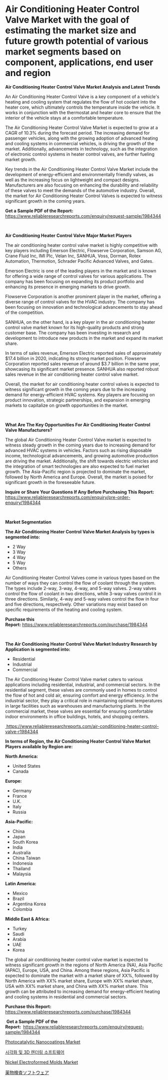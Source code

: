<p><h1>Air Conditioning Heater Control Valve Market with the goal of estimating the market size and future growth potential of various market segments based on component, applications, end user and region</h1></p><p><strong>Air Conditioning Heater Control Valve Market Analysis and Latest Trends</strong></p>
<p><p>An Air Conditioning Heater Control Valve is a key component of a vehicle's heating and cooling system that regulates the flow of hot coolant into the heater core, which ultimately controls the temperature inside the vehicle. It works in conjunction with the thermostat and heater core to ensure that the interior of the vehicle stays at a comfortable temperature.</p><p>The Air Conditioning Heater Control Valve Market is expected to grow at a CAGR of 10.3% during the forecast period. The increasing demand for passenger vehicles, along with the growing adoption of advanced heating and cooling systems in commercial vehicles, is driving the growth of the market. Additionally, advancements in technology, such as the integration of electronic control systems in heater control valves, are further fueling market growth.</p><p>Key trends in the Air Conditioning Heater Control Valve Market include the development of energy-efficient and environmentally friendly valves, as well as the increasing focus on lightweight and compact designs. Manufacturers are also focusing on enhancing the durability and reliability of these valves to meet the demands of the automotive industry. Overall, the market for Air Conditioning Heater Control Valves is expected to witness significant growth in the coming years.</p></p>
<p><strong>Get a Sample PDF of the Report:&nbsp;</strong> <a href="https://www.reliableresearchreports.com/enquiry/request-sample/1984344">https://www.reliableresearchreports.com/enquiry/request-sample/1984344</a></p>
<p>&nbsp;</p>
<p><strong>Air Conditioning Heater Control Valve Major Market Players</strong></p>
<p><p>The air conditioning heater control valve market is highly competitive with key players including Emerson Electric, Flowserve Corporation, Samson AG, Crane Fluid Inc, IMI Plc, Velan Inc, SANHUA, Voss, Dorman, Rotex Automation, Thermotion, Schrader Pacific Advanced Valves, and Gates. </p><p>Emerson Electric is one of the leading players in the market and is known for offering a wide range of control valves for various applications. The company has been focusing on expanding its product portfolio and enhancing its presence in emerging markets to drive growth. </p><p>Flowserve Corporation is another prominent player in the market, offering a diverse range of control valves for the HVAC industry. The company has been focusing on innovation and technological advancements to stay ahead of the competition. </p><p>SANHUA, on the other hand, is a key player in the air conditioning heater control valve market known for its high-quality products and strong customer base. The company has been investing in research and development to introduce new products in the market and expand its market share. </p><p>In terms of sales revenue, Emerson Electric reported sales of approximately $17.4 billion in 2020, indicating its strong market position. Flowserve Corporation reported sales revenue of around $3.7 billion in the same year, showcasing its significant market presence. SANHUA also reported robust sales revenue in the air conditioning heater control valve market. </p><p>Overall, the market for air conditioning heater control valves is expected to witness significant growth in the coming years due to the increasing demand for energy-efficient HVAC systems. Key players are focusing on product innovation, strategic partnerships, and expansion in emerging markets to capitalize on growth opportunities in the market.</p></p>
<p>&nbsp;</p>
<p><strong>What Are The Key Opportunities For Air Conditioning Heater Control Valve Manufacturers?</strong></p>
<p><p>The global Air Conditioning Heater Control Valve market is expected to witness steady growth in the coming years due to increasing demand for advanced HVAC systems in vehicles. Factors such as rising disposable income, technological advancements, and growing automotive production are driving the market. Additionally, the shift towards electric vehicles and the integration of smart technologies are also expected to fuel market growth. The Asia-Pacific region is projected to dominate the market, followed by North America and Europe. Overall, the market is poised for significant growth in the foreseeable future.</p></p>
<p><strong>Inquire or Share Your Questions If Any Before Purchasing This Report:</strong> <a href="https://www.reliableresearchreports.com/enquiry/pre-order-enquiry/1984344">https://www.reliableresearchreports.com/enquiry/pre-order-enquiry/1984344</a></p>
<p>&nbsp;</p>
<p><strong>Market Segmentation</strong></p>
<p><strong>The Air Conditioning Heater Control Valve Market Analysis by types is segmented into:</strong></p>
<p><ul><li>2 Way</li><li>3 Way</li><li>4 Way</li><li>5 Way</li><li>Others</li></ul></p>
<p><p>Air Conditioning Heater Control Valves come in various types based on the number of ways they can control the flow of coolant through the system. The types include 2-way, 3-way, 4-way, and 5-way valves. 2-way valves control the flow of coolant in two directions, while 3-way valves control it in three directions. Similarly, 4-way and 5-way valves control the flow in four and five directions, respectively. Other variations may exist based on specific requirements of the heating and cooling system.</p></p>
<p><strong>Purchase this Report:&nbsp;</strong><a href="https://www.reliableresearchreports.com/purchase/1984344">https://www.reliableresearchreports.com/purchase/1984344</a></p>
<p>&nbsp;</p>
<p><strong>The Air Conditioning Heater Control Valve Market Industry Research by Application is segmented into:</strong></p>
<p><ul><li>Residential</li><li>Industrial</li><li>Commercial</li></ul></p>
<p><p>The Air Conditioning Heater Control Valve market caters to various applications including residential, industrial, and commercial sectors. In the residential segment, these valves are commonly used in homes to control the flow of hot and cold air, ensuring comfort and energy efficiency. In the industrial sector, they play a critical role in maintaining optimal temperatures in large facilities such as warehouses and manufacturing plants. In the commercial market, these valves are essential for ensuring comfortable indoor environments in office buildings, hotels, and shopping centers.</p></p>
<p><a href="https://www.reliableresearchreports.com/air-conditioning-heater-control-valve-r1984344">&nbsp;https://www.reliableresearchreports.com/air-conditioning-heater-control-valve-r1984344</a></p>
<p><strong>In terms of Region, the Air Conditioning Heater Control Valve Market Players available by Region are:</strong></p>
<p>
    <p> <strong> North America: </strong>
        <ul>
            <li>United States</li>
            <li>Canada</li>
        </ul>
        </p> 
    <p> <strong> Europe: </strong>
        <ul>
            <li>Germany</li>
            <li>France</li>
            <li>U.K.</li>
            <li>Italy</li>
            <li>Russia</li>
        </ul>
        </p> 
    <p> <strong> Asia-Pacific: </strong>
        <ul>
            <li>China</li>
            <li>Japan</li>
            <li>South Korea</li>
            <li>India</li>
            <li>Australia</li>
            <li>China Taiwan</li>
            <li>Indonesia</li>
            <li>Thailand</li>
            <li>Malaysia</li>
        </ul>
        </p> 
    <p> <strong> Latin America: </strong>
        <ul>
            <li>Mexico</li>
            <li>Brazil</li>
            <li>Argentina Korea</li>
            <li>Colombia</li>
        </ul>
        </p> 
    <p> <strong> Middle East & Africa: </strong>
        <ul>
            <li>Turkey</li>
            <li>Saudi</li>
            <li>Arabia</li>
            <li>UAE</li>
            <li>Korea</li>
        </ul>
    </p>
    </p>
<p><p>The global air conditioning heater control valve market is expected to witness significant growth in the regions of North America (NA), Asia Pacific (APAC), Europe, USA, and China. Among these regions, Asia Pacific is expected to dominate the market with a market share of XX%, followed by North America with XX% market share, Europe with XX% market share, USA with XX% market share, and China with XX% market share. This growth can be attributed to increasing demand for energy-efficient heating and cooling systems in residential and commercial sectors.</p></p>
<p><strong>Purchase this Report: </strong><a href="https://www.reliableresearchreports.com/purchase/1984344">https://www.reliableresearchreports.com/purchase/1984344</a></p>
<p>&nbsp;<strong>Get a Sample PDF of the Report:&nbsp;&nbsp;</strong><a href="https://www.reliableresearchreports.com/enquiry/request-sample/1984344">https://www.reliableresearchreports.com/enquiry/request-sample/1984344</a></p>
<p><strong></strong></p>
<p><p><a href="https://issuu.com/reportprime-2/docs/photocatalytic-nanocoatings-market-size-2030.pptx">Photocatalytic Nanocoatings Market</a></p><p><a href="https://github.com/sougarounis/Market-Research-Report-List-3/blob/main/926749941433.md">시각화 및 3D 렌더링 소프트웨어</a></p><p><a href="https://github.com/RichRobinson5/Market-Research-Report-List-4/blob/main/nickel-electroformed-molds-market.md">Nickel Electroformed Molds Market</a></p><p><a href="https://github.com/one-cool-chick/Market-Research-Report-List-1/blob/main/960389945307.md">薬物検査ソフトウェア</a></p></p>